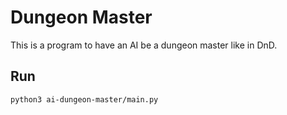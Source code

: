 # Dungeon Master

This is a program to have an AI be a dungeon master like in DnD.

## Run

`python3 ai-dungeon-master/main.py`
